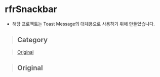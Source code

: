 # rfrSnackbar

- 해당 프로젝트는 Toast Message의 대체용으로 사용하기 위해 만들었습니다.

> ## Category

> [Original](#original)

> ## Original
